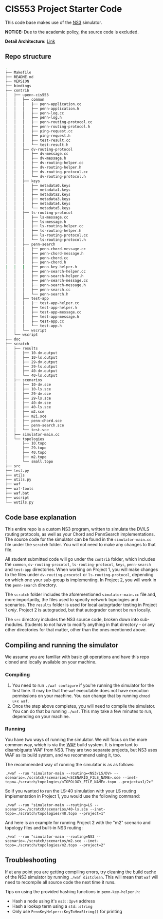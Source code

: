 # CIS553 Project Starter Code

This code base makes use of the [NS3](https://www.nsnam.org/) simulator.

**NOTICE:** Due to the academic policy, the source code is excluded.

**Detail Architecture:** [Link](https://akozhu.github.io/portfolio/penn-search/)

## Repo structure

```bash
.
├── Makefile
├── README.md
├── VERSION
├── bindings
├── contrib
│   ├── upenn-cis553
│   │   ├── common
│   │   │   ├── penn-application.cc
│   │   │   ├── penn-application.h
│   │   │   ├── penn-log.cc
│   │   │   ├── penn-log.h
│   │   │   ├── penn-routing-protocol.cc
│   │   │   ├── penn-routing-protocol.h
│   │   │   ├── ping-request.cc
│   │   │   ├── ping-request.h
│   │   │   ├── test-result.cc
│   │   │   └── test-result.h
│   │   ├── dv-routing-protocol
│   │   │   ├── dv-message.cc
│   │   │   ├── dv-message.h
│   │   │   ├── dv-routing-helper.cc
│   │   │   ├── dv-routing-helper.h
│   │   │   ├── dv-routing-protocol.cc
│   │   │   └── dv-routing-protocol.h
│   │   ├── keys
│   │   │   ├── metadata0.keys
│   │   │   ├── metadata1.keys
│   │   │   ├── metadata2.keys
│   │   │   ├── metadata3.keys
│   │   │   ├── metadata4.keys
│   │   │   └── metadata5.keys
│   │   ├── ls-routing-protocol
│   │   │   ├── ls-message.cc
│   │   │   ├── ls-message.h
│   │   │   ├── ls-routing-helper.cc
│   │   │   ├── ls-routing-helper.h
│   │   │   ├── ls-routing-protocol.cc
│   │   │   └── ls-routing-protocol.h
│   │   ├── penn-search
│   │   │   ├── penn-chord-message.cc
│   │   │   ├── penn-chord-message.h
│   │   │   ├── penn-chord.cc
│   │   │   ├── penn-chord.h
|   |   |   ├── penn-key-helper.h
│   │   │   ├── penn-search-helper.cc
│   │   │   ├── penn-search-helper.h
│   │   │   ├── penn-search-message.cc
│   │   │   ├── penn-search-message.h
│   │   │   ├── penn-search.cc
│   │   │   └── penn-search.h
│   │   ├── test-app
│   │   │   ├── test-app-helper.cc
│   │   │   ├── test-app-helper.h
│   │   │   ├── test-app-message.cc
│   │   │   ├── test-app-message.h
│   │   │   ├── test-app.cc
│   │   │   └── test-app.h
│   │   └── wscript
│   └── wscript
├── doc
├── scratch
│   ├── results
│   │   ├── 10-dv.output
│   │   ├── 10-ls.output
│   │   ├── 29-dv.output
│   │   ├── 29-ls.output
│   │   ├── 40-dv.output
│   │   └── 40-ls.output
│   ├── scenarios
│   │   ├── 10-dv.sce
│   │   ├── 10-ls.sce
│   │   ├── 29-dv.sce
│   │   ├── 29-ls.sce
│   │   ├── 40-dv.sce
│   │   ├── 40-ls.sce
│   │   ├── m2.sce
│   │   ├── m2i.sce
│   │   ├── penn-chord.sce
│   │   ├── penn-search.sce
│   │   └── test.sce
│   ├── simulator-main.cc
│   └── topologies
│       ├── 10.topo
│       ├── 29.topo
│       ├── 40.topo
│       ├── m2.topo
│       └── small.topo
├── src
├── test.py
├── utils
├── utils.py
├── waf
├── waf-tools
├── waf.bat
├── wscript
└── wutils.py
```

## Code base explanation

This entire repo is a custom NS3 program, written to simulate the DV/LS routing protocols, as well as your Chord and PennSearch implementations. The source code for the simulator can be found in the `simulator-main.cc` file under the `scratch` folder. You will not need to make any changes to that file.

All student submitted code will go under the `contrib` folder, which includes the `common`, `dv-routing-procotol`, `ls-routing-protocol`, `keys`, `penn-search` and `test-app` directories. When working on Project 1, you will make changes to the files under `dv-routing-procotol` or `ls-routing-protocol`, depending on which one your sub-group is implementing. In Project 2, you will work in the `penn-search` directory.

The `scratch` folder includes the aforementioned `simulator-main.cc` file and, more importantly, the files used to specify network topologies and scenarios. The `results` folder is used for local autogrtader testing in Project 1 _only_. Project 2 is autograded, but that autograder cannot be run locally.

The `src` directory includes the NS3 source code, broken down into sub-modules. Students to not have to modify anything in that directory - or any other directories for that matter, other than the ones mentioned above.

## Compiling and running the simulator

We assume you are familiar with basic git operations and have this repo cloned and locally available on your machine.

### Compiling

1. You need to run `./waf configure` if you're running the simulator for the first time. It may be that the `waf` executable does not have execution permissions on your machine. You can change that by running `chmod u+x waf`.
2. Once the step above completes, you will need to compile the simulator. You can do that bu running `./waf`. This may take a few minutes to run, depending on your machine.

### Running

You have two ways of running the simulator. We will focus on the more common way, which is via the [WAF](https://waf.io/) build system. It is important to disambiguate WAF from NS3. They are two separate projects, but NS3 uses WAF as its build system, and we recommend using it, too.

The recommended way of running the simulator is as as follows:

`./waf --run "simulator-main --routing=<NS3/LS/DV> --scenario=./scratch/scenarios/<SCENARIO_FILE_NAME>.sce --inet-topo=./scratch/topologies/<TOPOLOGY_FILE_NAME>.topo --project=<1/2>"`

So if you wanted to run the LS-40 simulation with your LS routing implementation in Project 1, you would use the following command:

`./waf --run "simulator-main --routing=LS --scenario=./scratch/scenarios/40-ls.sce --inet-topo=./scratch/topologies/40.topo --project=1"`

And here is an example for running Project 2 with the "m2" scenario and topology files and built-in NS3 routing:

`./waf --run "simulator-main --routing=NS3 --scenario=./scratch/scenarios/m2.sce --inet-topo=./scratch/topologies/m2.topo --project=2"`

## Troubleshooting

If at any point you are getting compiling errors, try cleaning the build cache of the NS3 simulator by running `./waf distclean`. This will mean that `waf` will need to recompile all source code the next time it runs.

Tips on using the provided hashing functions in `penn-key-helper.h`:

- Hash a node using it's `ns3::Ipv4` address
- Hash a lookup term using a `std::string`
- Only use `PennKeyHelper::KeyToHexString()` for printing
